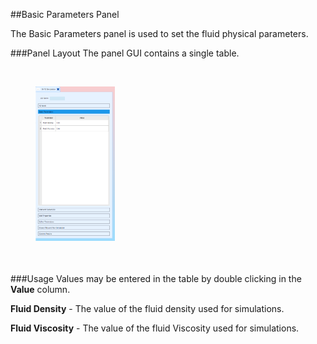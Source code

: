 
##Basic Parameters Panel

The Basic Parameters panel is used to set the fluid physical parameters.

###Panel Layout
The panel GUI contains a single table. 

<br>
<figure>
  <img src="documentation/1d_simulation/tool/images/basic-panel-fixed.png" style="float: left; width: 30%; margin-right: 1%; margin-bottom: 0.5em;">
  <p style="clear: both;">
</figure>
<br>

###Usage 
Values may be entered in the table by double clicking in the **Value** column.

**Fluid Density** - The value of the fluid density used for simulations. 

**Fluid Viscosity** - The value of the fluid Viscosity used for simulations. 




